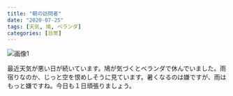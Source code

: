 ```yaml
---
title: "朝の訪問者"
date: "2020-07-25"
tags: [天気, 鳩, ベランダ]
categories: [日常]
---
```


![画像1](https://assets.st-note.com/img/1595645126748-WZsjc01dfk.png)

最近天気が悪い日が続いています。鳩が気づくとベランダで休んでいました。雨宿りなのか、じっと空を恨めしそうに見ています。暑くなるのは嫌ですが、雨はもっと嫌ですね。今日も１日頑張りましょう。

